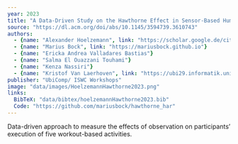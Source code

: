 ```yaml
---
year: 2023
title: "A Data-Driven Study on the Hawthorne Effect in Sensor-Based Human Activity Recognition"
source: "https://dl.acm.org/doi/abs/10.1145/3594739.3610743"
authors:
  - {name: "Alexander Hoelzemann", link: "https://scholar.google.de/citations?user=cs3xPp4AAAAJ&hl=de"}
  - {name: "Marius Bock", link: "https://mariusbock.github.io"}
  - {name: "Ericka Andrea Valladares Bastias"}
  - {name: "Salma El Ouazzani Touhami"}
  - {name: "Kenza Nassiri"}
  - {name: "Kristof Van Laerhoven", link: "https://ubi29.informatik.uni-siegen.de/usi/team_kvl.html"}
publisher: "UbiComp/ ISWC Workshops"
image: "data/images/HoelzemannHawthorne2023.png"
links:
  BibTeX: "data/bibtex/hoelzemannHawthorne2023.bib"
  Code: "https://github.com/mariusbock/hawthorne_har"
---
```

Data-driven approach to measure the effects of observation on participants’ execution of five workout-based activities.
